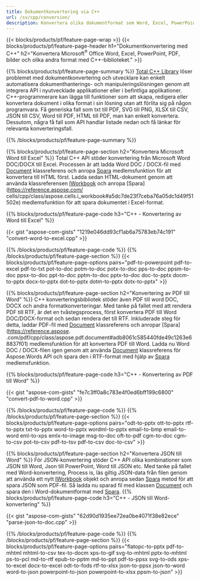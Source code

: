 ```yaml
---
title: Dokumentkonvertering via C++ 
url: /sv/cpp/conversion/
description: Konvertera olika dokumentformat som Word, Excel, PowerPoint, PDF, JSON, bilder och mer med C++ API. 
---
```


{{< blocks/products/pf/feature-page-wrap >}}
{{< blocks/products/pf/feature-page-header h1="Dokumentkonvertering med C++" h2="Konvertera Microsoft<sup>&reg;</sup> Office Word, Excel, PowerPoint, PDF, bilder och olika andra format med C++-biblioteket." >}}

{{% blocks/products/pf/feature-page-summary %}}
[Total C++ Library](https://products.aspose.com/total/cpp/) löser problemet med dokumentkonvertering och utvecklare kan enkelt automatisera dokumenthanterings- och manipuleringslösningen genom att integrera API i nyutvecklade applikationer eller i befintliga applikationer. C++-programmerare kan lägga till funktioner som att skapa, redigera eller konvertera dokument i olika format i sin lösning utan att förlita sig på någon programvara. Få generiska fall som txt till PDF, SVG till PNG, XLSX till CSV, JSON till CSV, Word till PDF, HTML till PDF, man kan enkelt konvertera. Dessutom, några få fall som API handlar listade nedan och få länkar för relevanta konverteringsfall. 

{{% /blocks/products/pf/feature-page-summary  %}}

{{% blocks/products/pf/feature-page-section  h2="Konvertera Microsoft Word till Excel" %}}
Total C++ API stöder konvertering från Microsoft Word DOC/DOCX till Excel.  Processen är att ladda Word DOC / DOCX-fil med [Document](https://reference.aspose.com/words/cpp/class/aspose.words.document) klassreferens och anropa [Spara](https://reference.aspose.com/words/cpp/class/aspose.words.document#save_string_saveformat) medlemsfunktion för att konvertera till HTML först. Ladda sedan HTML-dokument genom att använda klassreferensen [IWorkbook](https://reference.aspose.com/cells/cpp/class/aspose.cells.i_workbook) och anropa [Spara](https://reference.aspose.com/ cells/cpp/class/aspose.cells.i_workbook#a5dc7de23f7ceba76a05dc1d49f51502e) medlemsfunktion för att spara dokumentet i Excel-format. 

{{% blocks/products/pf/feature-page-code h3="C++ - Konvertering av Word till Excel" %}}

{{< gist "aspose-com-gists" "1219e046dd93cf1ab6a75783eb74c191" "convert-word-to-excel.cpp" >}}

{{% /blocks/products/pf/feature-page-code  %}}
{{% /blocks/products/pf/feature-page-section %}}
{{< blocks/products/pf/feature-page-options pairs="pdf-to-powerpoint pdf-to-excel pdf-to-txt pot-to-doc potm-to-doc potx-to-doc pps-to-doc ppsm-to-doc ppsx-to-doc ppt-to-doc pptm-to-doc pptx-to-doc doc-to-pptx docm-to-pptx docx-to-pptx dot-to-pptx dotm-to-pptx dotx-to-pptx" >}}

{{% blocks/products/pf/feature-page-section  h2="Konvertering av PDF till Word" %}}
C++ konverteringsbibliotek stöder även PDF till word DOC, DOCX och andra formatkonverteringar. Med tanke på fallet med att rendera PDF till RTF, är det en tvåstegsprocess, först konvertera PDF till Word DOC/DOCX-format och sedan rendera det till RTF. Inkluderade steg för detta, laddar PDF-fil med [Document](https://reference.aspose.com/pdf/cpp/class/aspose.pdf.document) klassreferens och anropar [Spara](https://reference.aspose. .com/pdf/cpp/class/aspose.pdf.document#adb8061c585440fde49c1263e68837f01) medlemsfunktion för att konvertera PDF till Word. Ladda nu Word DOC / DOCX-filen igen genom att använda [Document](https://reference.aspose.com/words/cpp/class/aspose.words.document) klassreferens för Aspose.Words API och spara den i RTF-format med hjälp av [Spara](https://reference.aspose.com/words/cpp/class/aspose.words.document#save_stream_saveformat) medlemsfunktion.

{{% blocks/products/pf/feature-page-code h3="C++ - Konvertering av PDF till Word" %}}

{{< gist "aspose-com-gists" "fe7c3ff0a8c783e4f0ed6bff199c6800" "convert-pdf-to-word.cpp" >}}

{{% /blocks/products/pf/feature-page-code  %}}
{{% /blocks/products/pf/feature-page-section %}}
{{< blocks/products/pf/feature-page-options pairs="odt-to-pptx ott-to-pptx rtf-to-pptx txt-to-pptx word-to-pptx wordml-to-pptx email-to-bmp email-to-word eml-to-xps emlx-to-image msg-to-doc oft-to-pdf cgm-to-doc cgm-to-csv pot-to-csv pdf-to-tsv pdf-to-csv doc-to-csv" >}}

{{% blocks/products/pf/feature-page-section  h2="Konvertera JSON till Word" %}}
För JSON-konvertering stöder C++ API olika kombinationer som JSON till Word, Json till PowerPoint, Word till JSON etc. Med tanke på fallet med Word-konvertering, Process is, läs giltig JSON-data från filen genom att använda ett nytt [IWorkbook](https://reference.aspose.com/cells/cpp/class/aspose.cells.i_workbook) objekt och anropa sedan [Spara](https://reference.aspose.com/cells/cpp/class/aspose.cells.i_workbook#a9460f52a2dec8f4bf623a4905167d997) metod för att spara JSON som PDF-fil. Så ladda nu sparad fil med klassen [Document](https://reference.aspose.com/words/cpp/class/aspose.words.document) och spara den i Word-dokumentformat med [Spara](https://reference.aspose.com/words/cpp/class/aspose.words.document#save_string_saveformat).
{{% blocks/products/pf/feature-page-code h3="C++ - JSON till Word-konvertering" %}}

{{< gist "aspose-com-gists" "62d90d1935ee72ea0be4071f38e82ece" "parse-json-to-doc.cpp" >}}


{{% /blocks/products/pf/feature-page-code  %}}
{{% /blocks/products/pf/feature-page-section %}}
{{< blocks/products/pf/feature-page-options pairs="flatopc-to-pptx pdf-to-mhtml mhtml-to-csv tex-to-docm xps-to-gif svg-to-mhtml pptx-to-mhtml ps-to-pcl md-to-rtf epub-to-pptm md-to-ppt pdf-to-ppsx svg-to-ods xps-to-excel docx-to-excel odt-to-fods rtf-to-xlsx json-to-ppsx json-to-word word-to-json powerpoint-to-json powerpoint-to-xlsx ppsm-to-json" >}}